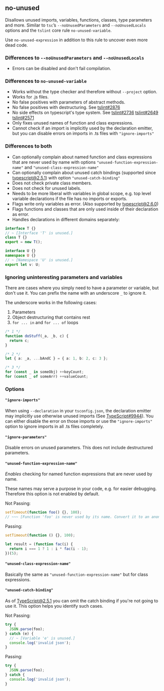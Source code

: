 ## no-unused

Disallows unused imports, variables, functions, classes, type parameters and more. Similar to `tsc`’s `--noUnusedParameters` and `--noUnusedLocals` options and the `tslint` core rule `no-unused-variable`.

Use `no-unused-expression` in addition to this rule to uncover even more dead code.

### Differences to `--noUnusedParameters` and `--noUnusedLocals`

- Errors can be disabled and don't fail compilation.

### Differences to `no-unused-variable`

- Works without the type checker and therefore without `--project` option.
- Works for .js files.
- No false positives with parameters of abstract methods.
- No false positives with destructuring. See [tslint#2876](https://github.com/palantir/tslint/issues/2876)
- No side effects on typescript's type system. See [tslint#2736](https://github.com/palantir/tslint/issues/2736) [tslint#2649](https://github.com/palantir/tslint/issues/2649) [tslint#2571](https://github.com/palantir/tslint/issues/2571)
- Only fixes unused names of function and class expressions.
- Cannot check if an import is implicitly used by the declaration emitter, but you can disable errors on imports in .ts files with `"ignore-imports"`

### Differences to both

- Can optionally complain about named function and class expressions that are never used by name with options `"unused-function-expression-name"` and `"unused-class-expression-name"`
- Can optionally complain about unused catch bindings (supported since typescript@2.5.1) with option `"unused-catch-binding"`
- Does not check private class members.
- Does not check for unused labels.
- Needs to be more liberal with variables in global scope, e.g. top level variable declarations if the file has no imports or exports.
- Flags write only variables as error. (Also supported by typescript@2.6.0)
- Flags functions and classes that are only used inside of their declaration as error.
- Handles declarations in different domains separately:

```ts
interface T {}
// ~ [Interface 'T' is unused.]
class T {}
export = new T();

interface U {}
namespace U {}
// ~ [Namespace 'U' is unused.]
export let v: U;
```

### Ignoring uninteresting parameters and variables

There are cases where you simply need to have a parameter or variable, but don't use it. You can prefix the name with an underscore `_` to ignore it.

The underscore works in the following cases:

1. Parameters
2. Object destructuring that contains rest
3. `for ... in` and `for ... of` loops

```ts
/* 1 */
function doStuff(_a, _b, c) {
  return c;
}

/* 2 */
let { a: _a, ...bAndC } = { a: 1, b: 2, c: 3 };

/* 3 */
for (const _ in someObj) ++keyCount;
for (const _ of someArr) ++valueCount;
```

### Options

#### `"ignore-imports"`

When using `--declaration` in your `tsconfig.json`, the declaration emitter may implicitly use otherwise unused imports (See [TypeScript#9944](https://github.com/Microsoft/TypeScript/issues/9944)). You can either disable the error on those imports or use the `"ignore-imports"` option to ignore imports in all .ts files completely.

#### `"ignore-parameters"`

Disable errors on unused parameters. This does not include destructured parameters.

#### `"unused-function-expression-name"`

_Enables_ checking for named function expressions that are never used by name.

These names may serve a purpose in your code, e.g. for easier debugging. Therefore this option is not enabled by default.

Not Passing:

```ts
setTimeout(function foo() {}, 100);
// ~~~ [Function 'foo' is never used by its name. Convert it to an anonymous function expression.]
```

Passing:

```ts
setTimeout(function () {}, 100);

let result = (function fac(i) {
  return i === 1 ? 1 : i * fac(i - 1);
})(5);
```

#### `"unused-class-expression-name"`

Basically the same as `"unused-function-expression-name"` but for class expressions.

#### `"unused-catch-binding"`

As of TypeScript@2.5.1 you can omit the catch binding if you're not going to use it. This option helps you identify such cases.

Not Passing:

```ts
try {
  JSON.parse(foo);
} catch (e) {
  // ~ [Variable 'e' is unused.]
  console.log('invalid json');
}
```

Passing:

```ts
try {
  JSON.parse(foo);
} catch {
  console.log('invalid json');
}
```
